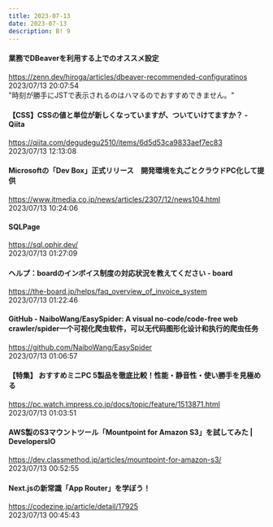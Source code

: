 ```yaml
---
title: 2023-07-13
date: 2023-07-13
description: B! 9
---
```


#### 業務でDBeaverを利用する上でのオススメ設定
https://zenn.dev/hiroga/articles/dbeaver-recommended-configuratinos<br>
2023/07/13 20:07:54<br>
"時刻が勝手にJSTで表示されるのはハマるのでおすすめできません。"


#### 【CSS】CSSの値と単位が新しくなっていますが、ついていけてますか？ - Qiita
https://qiita.com/degudegu2510/items/6d5d53ca9833aef7ec83<br>
2023/07/13 12:13:08<br>


#### Microsoftの「Dev Box」正式リリース　開発環境を丸ごとクラウドPC化して提供
https://www.itmedia.co.jp/news/articles/2307/12/news104.html<br>
2023/07/13 10:24:06<br>


#### SQLPage
https://sql.ophir.dev/<br>
2023/07/13 01:27:09<br>


#### ヘルプ：boardのインボイス制度の対応状況を教えてください - board
https://the-board.jp/helps/faq_overview_of_invoice_system<br>
2023/07/13 01:22:46<br>


#### GitHub - NaiboWang/EasySpider: A visual no-code/code-free web crawler/spider一个可视化爬虫软件，可以无代码图形化设计和执行的爬虫任务
https://github.com/NaiboWang/EasySpider<br>
2023/07/13 01:06:57<br>


#### 【特集】 おすすめミニPC 5製品を徹底比較！性能・静音性・使い勝手を見極める
https://pc.watch.impress.co.jp/docs/topic/feature/1513871.html<br>
2023/07/13 01:03:51<br>


#### AWS製のS3マウントツール「Mountpoint for Amazon S3」を試してみた | DevelopersIO
https://dev.classmethod.jp/articles/mountpoint-for-amazon-s3/<br>
2023/07/13 00:52:55<br>


#### Next.jsの新常識「App Router」を学ぼう！
https://codezine.jp/article/detail/17925<br>
2023/07/13 00:45:43<br>


